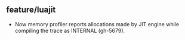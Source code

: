 ## feature/luajit

* Now memory profiler reports allocations made by JIT engine while compiling
  the trace as INTERNAL (gh-5679).
